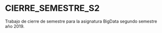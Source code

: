 # CIERRE_SEMESTRE_S2
Trabajo de cierre de semestre para la asignatura BigData segundo semestre año 2019.
